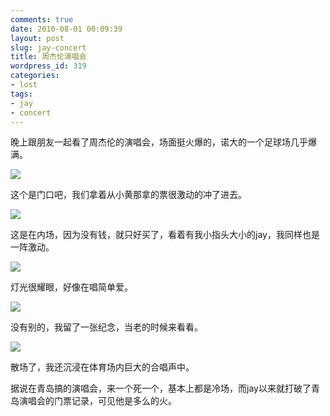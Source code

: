 ```yaml
---
comments: true
date: 2010-08-01 00:09:39
layout: post
slug: jay-concert
title: 周杰伦演唱会
wordpress_id: 319
categories:
- lost
tags:
- jay
- concert
---
```


晚上跟朋友一起看了周杰伦的演唱会，场面挺火爆的，诺大的一个足球场几乎爆满。

[![](http://dobila.info/wp-content/uploads/2010/08/door-450x337.jpg)](http://dobila.info/entry/lost/jay-concert.html/attachment/door)

这个是门口吧，我们拿着从小黄那拿的票很激动的冲了进去。



[![](http://dobila.info/wp-content/uploads/2010/08/inside1-450x337.jpg)](http://dobila.info/entry/lost/jay-concert.html/attachment/inside1)

这是在内场，因为没有钱，就只好买了，看着有我小指头大小的jay，我同样也是一阵激动。

[![](http://dobila.info/wp-content/uploads/2010/08/light-450x337.jpg)](http://dobila.info/entry/lost/jay-concert.html/attachment/light)

灯光很耀眼，好像在唱简单爱。

[![](http://dobila.info/wp-content/uploads/2010/08/iam-450x337.jpg)](http://dobila.info/entry/lost/jay-concert.html/attachment/iam)

没有别的，我留了一张纪念，当老的时候来看看。

[![](http://dobila.info/wp-content/uploads/2010/08/after-450x337.jpg)](http://dobila.info/entry/lost/jay-concert.html/attachment/after)

散场了，我还沉浸在体育场内巨大的合唱声中。

据说在青岛搞的演唱会，来一个死一个，基本上都是冷场，而jay以来就打破了青岛演唱会的门票记录，可见他是多么的火。
